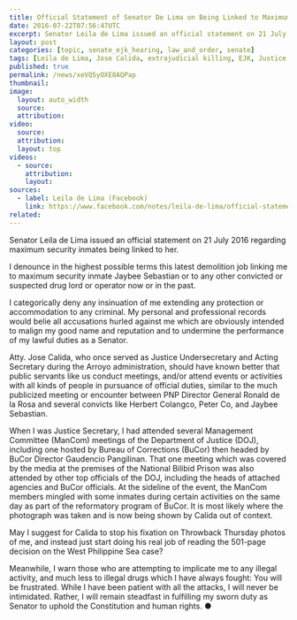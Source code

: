 ```yaml
---
title: Official Statement of Senator De Lima on Being Linked to Maximum Security Inmates
date: 2016-07-22T07:56:47UTC
excerpt: Senator Leila de Lima issued an official statement on 21 July 2016 regarding maximum security inmates being linked to her when she was the former Department of Justice secretary.
layout: post
categories: [topic, senate_ejk_hearing, law_and_order, senate]
tags: [Leila de Lima, Jose Calida, extrajudicial killing, EJK, Justice and Human Rights Committee, Senate]
published: true
permalink: /news/xeVQ5yOXE8AQPap
thumbnail:
image:
  layout: auto_width
  source: 
  attribution: 
video:
  source: 
  attribution: 
  layout: top
videos:
  - source: 
    attribution: 
    layout: 
sources:
  - label: Leila de Lima (Facebook)
    link: https://www.facebook.com/notes/leila-de-lima/official-statement-of-sen-leila-m-de-lima-21-july-2016/1819922354904978
related:
---
```


Senator Leila de Lima issued an official statement on 21 July 2016 regarding maximum security inmates being linked to her.

I denounce in the highest possible terms this latest demolition job linking me to maximum security inmate Jaybee Sebastian or to any other convicted or suspected drug lord or operator now or in the past.

I categorically deny any insinuation of me extending any protection or accommodation to any criminal. My personal and professional records would belie all accusations hurled against me which are obviously intended to malign my good name and reputation and to undermine the performance of my lawful duties as a Senator.

Atty. Jose Calida, who once served as Justice Undersecretary and Acting Secretary during the Arroyo administration, should have known better that public servants like us conduct meetings, and/or attend events or activities with all kinds of people in pursuance of official duties, similar to the much publicized meeting or encounter between PNP Director General Ronald de la Rosa and several convicts like Herbert Colangco, Peter Co, and Jaybee Sebastian.

When I was Justice Secretary, I had attended several Management Committee (ManCom) meetings of the Department of Justice (DOJ), including one hosted by Bureau of Corrections (BuCor) then headed by BuCor Director Gaudencio Pangilinan. That one meeting which was covered by the media at the premises of the National Bilibid Prison was also attended by other top officials of the DOJ, including the heads of attached agencies and BuCor officials. At the sideline of the event, the ManCom members mingled with some inmates during certain activities on the same day as part of the reformatory program of BuCor. It is most likely where the photograph was taken and is now being shown by Calida out of context.

May I suggest for Calida to stop his fixation on Throwback Thursday photos of me, and instead just start doing his real job of reading the 501-page decision on the West Philippine Sea case?

Meanwhile, I warn those who are attempting to implicate me to any illegal activity, and much less to illegal drugs which I have always fought: You will be frustrated. While I have been patient with all the attacks, I will never be intimidated. Rather, I will remain steadfast in fulfilling my sworn duty as Senator to uphold the Constitution and human rights.
&#x25cf;
